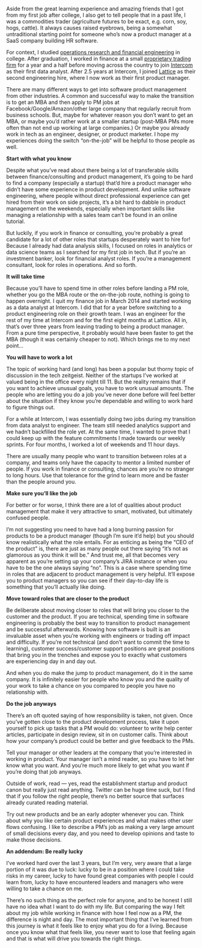 Aside from the great learning experience and amazing friends that I got from my first job after college, I also get to tell people that in a past life, I was a commodities trader (agriculture futures to be exact, e.g. corn, soy, hogs, cattle). It always causes raised eyebrows, being a somewhat untraditional starting point for someone who’s now a product manager at a SaaS company building HR software.

For context, I studied [operations research and financial engineering](https://orfe.princeton.edu/home) in college. After graduation, I worked in finance at a small [proprietary trading firm](https://www.nytimes.com/2014/08/15/business/energy-environment/traders-profit-as-power-grid-is-overworked.html?_r=0) for a year and a half before moving across the country to join [Intercom](https://www.intercom.com/) as their first data analyst. After 2.5 years at Intercom, I joined [Lattice](https://lattice.com/) as their second engineering hire, where I now work as their first product manager.

There are many different ways to get into software product management from other industries. A common and successful way to make the transition is to get an MBA and then apply to PM jobs at Facebook/Google/Amazon/other large company that regularly recruit from business schools. But, maybe for whatever reason you don’t want to get an MBA, or maybe you’d rather work at a smaller startup (post-MBA PMs more often than not end up working at large companies.) Or maybe you already work in tech as an engineer, designer, or product marketer. I hope my experiences doing the switch “on-the-job” will be helpful to those people as well.

**Start with what you know**

Despite what you’ve read about there being a lot of transferable skills between finance/consulting and product management, it’s going to be hard to find a company (especially a startup) that’d hire a product manager who didn’t have some experience in product development. And unlike software engineering, where people without direct professional experience can get hired from their work on side projects, it’s a bit hard to dabble in product management on the weekends, especially when important skills like managing a relationship with a sales team can’t be found in an online tutorial.

But luckily, if you work in finance or consulting, you’re probably a great candidate for a lot of other roles that startups desperately want to hire for! Because I already had data analysis skills, I focused on roles in analytics or data science teams as I searched for my first job in tech. But if you’re an investment banker, look for financial analyst roles. If you’re a management consultant, look for roles in operations. And so forth.

**It will take time**

Because you’ll have to spend time in other roles before landing a PM role, whether you go the MBA route or the on-the-job route, nothing is going to happen overnight.
I quit my finance job in March 2014 and started working as a data analyst at Intercom. I did that for a year before switching to a product engineering role on their growth team. I was an engineer for the rest of my time at Intercom and for the first eight months at Lattice. All in, that’s over three years from leaving trading to being a product manager. From a pure time perspective, it probably would have been faster to get the MBA (though it was certainly cheaper to not). Which brings me to my next point…

**You will have to work a lot**

The topic of working hard (and long) has been a popular but thorny topic of discussion in the tech zeitgeist. Neither of the startups I’ve worked at valued being in the office every night till 11. But the reality remains that if you want to achieve unusual goals, you have to work unusual amounts. The people who are letting you do a job you’ve never done before will feel better about the situation if they know you’re dependable and willing to work hard to figure things out.

For a while at Intercom, I was essentially doing two jobs during my transition from data analyst to engineer. The team still needed analytics support and we hadn’t backfilled the role yet. At the same time, I wanted to prove that I could keep up with the feature commitments I made towards our weekly sprints. For four months, I worked a lot of weekends and 11 hour days.

There are usually many people who want to transition between roles at a company, and teams only have the capacity to mentor a limited number of people. If you work in finance or consulting, chances are you’re no stranger to long hours. Use that tolerance for the grind to learn more and be faster than the people around you.

**Make sure you’ll like the job**

For better or for worse, I think there are a lot of qualities about product management that make it very attractive to smart, motivated, but ultimately confused people.

I’m not suggesting you need to have had a long burning passion for products to be a product manager (though I’m sure it’d help) but you should know realistically what the role entails. For as enticing as being the “CEO of the product” is, there are just as many people out there saying “it’s not as glamorous as you think it will be.” And trust me, all that becomes very apparent as you’re setting up your company’s JIRA instance or when you have to be the one always saying “no”.
This is a case where spending time in roles that are adjacent to product management is very helpful. It’ll expose you to product managers so you can see if their day-to-day life is something that you’ll actually like doing.

**Move toward roles that are closer to the product**

Be deliberate about moving closer to roles that will bring you closer to the customer and the product. If you are technical, spending time in software engineering is probably the best way to transition to product management and be successful afterwards. Knowing how software is built is an invaluable asset when you’re working with engineers or trading off impact and difficulty. If you’re not technical (and don’t want to commit the time to learning), customer success/customer support positions are great positions that bring you in the trenches and expose you to exactly what customers are experiencing day in and day out.

And when you do make the jump to product management, do it in the same company. It is infinitely easier for people who know you and the quality of your work to take a chance on you compared to people you have no relationship with.

**Do the job anyways**

There’s an oft quoted saying of how responsibility is taken, not given. Once you’ve gotten close to the product development process, take it upon yourself to pick up tasks that a PM would do: volunteer to write help center articles, participate in design review, sit in on customer calls. Think about how your company’s product could be better and give feedback to the PMs.

Tell your manager or other leaders at the company that you’re interested in working in product. Your manager isn’t a mind reader, so you have to let her know what you want. And you’re much more likely to get what you want if you’re doing that job anyways.

Outside of work, read — yes, read the establishment startup and product canon but really just read anything. Twitter can be huge time suck, but I find that if you follow the right people, there’s no better source that surfaces already curated reading material.

Try out new products and be an early adopter whenever you can. Think about why you like certain product experiences and what makes other user flows confusing. I like to describe a PM’s job as making a very large amount of small decisions every day, and you need to develop opinions and taste to make those decisions.

**An addendum: Be really lucky**

I’ve worked hard over the last 3 years, but I’m very, very aware that a large portion of it was due to luck: lucky to be in a position where I could take risks in my career, lucky to have found great companies with people I could learn from, lucky to have encountered leaders and managers who were willing to take a chance on me.

There’s no such thing as the perfect role for anyone, and to be honest I still have no idea what I want to do with my life. But comparing the way I felt about my job while working in finance with how I feel now as a PM, the difference is night and day. The most important thing that I’ve learned from this journey is what it feels like to enjoy what you do for a living. Because once you know what that feels like, you never want to lose that feeling again and that is what will drive you towards the right things.
